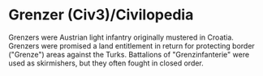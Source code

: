 # Grenzer (Civ3)/Civilopedia

Grenzers were Austrian light infantry originally mustered in Croatia. Grenzers were promised a land entitlement
in return for protecting border ("Grenze") areas against the Turks. Battalions of "Grenzinfanterie" were used as
skirmishers, but they often fought in closed order.